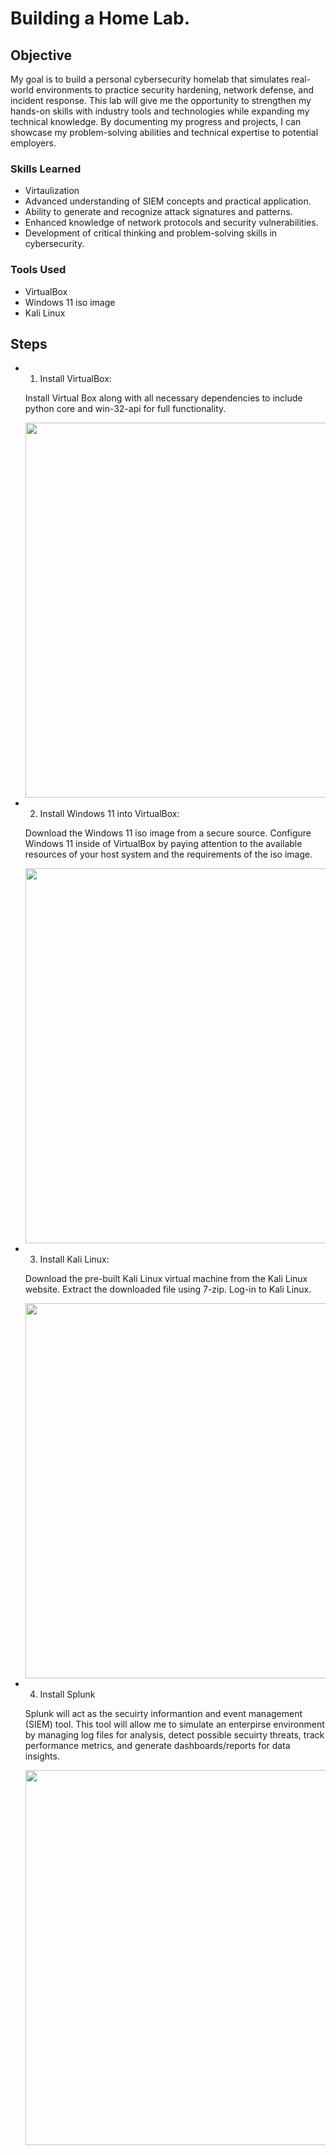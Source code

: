 # Building a Home Lab.

## Objective


My goal is to build a personal cybersecurity homelab that simulates real-world environments to practice security hardening, network defense, and incident response. This lab will give me the opportunity to strengthen my hands-on skills with industry tools and technologies while expanding my technical knowledge. By documenting my progress and projects, I can showcase my problem-solving abilities and technical expertise to potential employers.

### Skills Learned

- Virtaulization 
- Advanced understanding of SIEM concepts and practical application.
- Ability to generate and recognize attack signatures and patterns.
- Enhanced knowledge of network protocols and security vulnerabilities.
- Development of critical thinking and problem-solving skills in cybersecurity.

### Tools Used


- VirtualBox
- Windows 11 iso image
- Kali Linux


## Steps

- 1. Install VirtualBox:

  Install Virtual Box along with all necessary dependencies to include python core and win-32-api for full functionality.


  <img src="https://github.com/user-attachments/assets/95ad53f0-2b62-4d82-a817-8358f676238f" width="600">

- 2. Install Windows 11 into VirtualBox:

  Download the Windows 11 iso image from a secure source. Configure Windows 11 inside of VirtualBox by paying attention to the available resources of your host system and the requirements of the iso image. 

  
    <img src="https://github.com/user-attachments/assets/13012569-4e51-4bab-a657-5db89ea590a7" width="600">

- 3. Install Kali Linux:

  Download the pre-built Kali Linux virtual machine from the Kali Linux website. Extract the downloaded file using 7-zip. Log-in to Kali Linux.

  <img src="https://github.com/user-attachments/assets/dc4716a7-8e0e-46a9-bcb5-2b2701b46c87" width="600">

- 4. Install Splunk

  Splunk will act as the secuirty informantion and event management (SIEM) tool. This tool will allow me to simulate an enterpirse environment by managing log files for analysis, detect possible secuirty threats, track performance metrics, and generate dashboards/reports for data insights.

  <img src="https://github.com/user-attachments/assets/711f36e1-e849-4771-9130-7bdbca2703c0" width="600">























    
